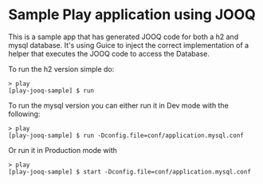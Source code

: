 # Sample Play application using JOOQ

This is a sample app that has generated JOOQ code for both a h2 and mysql database.
It's using Guice to inject the correct implementation of a helper that executes the JOOQ code to access the Database.

To run the h2 version simple do:

    > play
    [play-jooq-sample] $ run

To run the mysql version you can either run it in Dev mode with the following:

    > play 
    [play-jooq-sample] $ run -Dconfig.file=conf/application.mysql.conf

Or run it in Production mode with

    > play
    [play-jooq-sample] $ start -Dconfig.file=conf/application.mysql.conf
